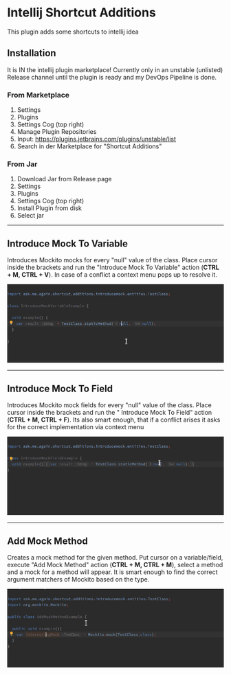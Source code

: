 # Intellij Shortcut Additions

This plugin adds some shortcuts to intellij idea

## Installation

It is IN the intellij plugin marketplace! Currently only in an unstable (unlisted) Release channel until the plugin is
ready and my DevOps Pipeline is done.

### From Marketplace
1. Settings
2. Plugins
3. Settings Cog (top right)
4. Manage Plugin Repositories
5. Input: https://plugins.jetbrains.com/plugins/unstable/list
6. Search in der Marketplace for "Shortcut Additions"

### From Jar
1. Download Jar from Release page
2. Settings
3. Plugins
4. Settings Cog (top right)
5. Install Plugin from disk
6. Select jar

----------------------

## Introduce Mock To Variable

Introduces Mockito mocks for every "null" value of the class. Place cursor inside the brackets and run the "Introduce
Mock To Variable" action (**CTRL + M, CTRL + V**). In case of a conflict a context menu pops up to resolve it.

![](gifs/introduce-mock-variable.gif)

----------------------

## Introduce Mock To Field

Introduces Mockito mock fields for every "null" value of the class. Place cursor inside the brackets and run the "
Introduce Mock To Field" action (**CTRL + M, CTRL + F**). Its also smart enough, that if a conflict arises it asks for
the correct implementation via context menu

![](gifs/introduce-mock-field.gif)

----------------------

## Add Mock Method

Creates a mock method for the given method. Put cursor on a variable/field, execute "Add Mock Method"
action (**CTRL + M, CTRL + M**), select a method and a mock for a method will appear. It is smart enough to find the
correct argument matchers of Mockito based on the type.

![](gifs/add-mock-method.gif)

